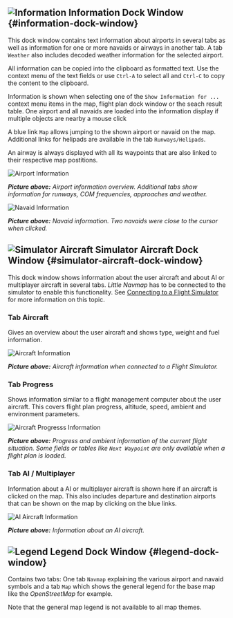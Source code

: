 ## ![Information](../images/icons/infodock.png "Information") Information Dock Window {#information-dock-window}

This dock window contains text information about airports in several tabs as well as information for one or more navaids or airways in another tab.
A tab `Weather` also includes decoded weather information for the selected airport.

All information can be copied into the clipboard as formatted text. Use the context menu of the text fields or use `Ctrl-A` to select all and `Ctrl-C` to copy the content to the clipboard.

Information is shown when selecting one of the `Show Information for ...` context menu items in the map, flight plan dock window or the seach result table.
One airport and all navaids are loaded into the information display if multiple objects are nearby a mouse click

A blue link `Map` allows jumping to the shown airport or navaid on the map.
Additional links for helipads are available in the tab `Runways/Helipads`.

An airway is always displayed with all its waypoints that are also linked to their respective map postitions.

![Airport Information](../images/infoairport.jpg "Airport Information")

_**Picture above:** Airport information overview. Additional tabs show information for runways, COM frequencies, approaches and weather._

![Navaid Information](../images/infonavaid.jpg "Navaid Information")

_**Picture above:** Navaid information. Two navaids were close to the cursor when clicked._

## ![Simulator Aircraft](../images/icons/aircraftdock.png "Simulator Aircraft") Simulator Aircraft Dock Window {#simulator-aircraft-dock-window}

This dock window shows information about the user aircraft and about AI or multiplayer aircraft in several tabs.
_Little Navmap_ has to be connected to the simulator to enable this functionality.
See [Connecting to a Flight Simulator](CONNECT.md#connecting-to-a-flight-simulator) for more information on this topic.

### Tab Aircraft

Gives an overview about the user aircraft and shows type, weight and fuel information.

![Aircraft Information](../images/infoac.jpg "Aircraft Information")

_**Picture above:** Aircraft information when connected to a Flight Simulator._

### Tab Progress

Shows information similar to a flight management computer about the user aircraft. This covers flight plan progress,
altitude, speed, ambient and environment parameters.

![Aircraft Progresss Information](../images/infoacprogress.jpg "Aircraft Progresss Information")

_**Picture above:** Progress and ambient information of the current flight situation. Some fields or tables like `Next Waypoint` are only available when a flight plan is loaded._

### Tab AI / Multiplayer

Information about a AI or multiplayer aircraft is shown here if an aircraft is clicked on the map.
This also includes departure and destination airports that can be shown on the map by clicking on the blue links.

![AI Aircraft Information](../images/infoacai.jpg "AI Aircraft Information")

_**Picture above:** Information about an AI aircraft._


## ![Legend](../images/icons/legenddock.png "Legend") Legend Dock Window {#legend-dock-window}

Contains two tabs: One tab  `Navmap` explaining the various airport and navaid symbols and a tab `Map` which shows the
general legend for the base map like the _OpenStreetMap_ for example.

Note that the general map legend is not available to all map themes.
